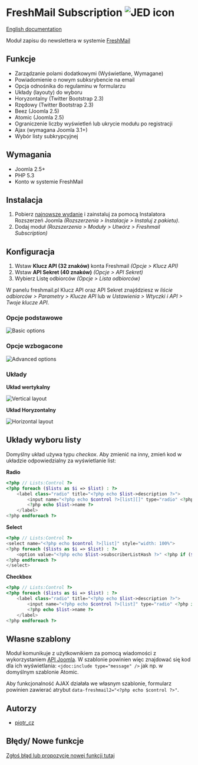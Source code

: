 FreshMail Subscription ![JED icon](./artwork/JED_icon.png "mod_freshmail2")
======================

[English documentation](https://github.com/piotr-cz/mod_freshmail2/blob/master/README.en.md)

Moduł zapisu do newslettera w systemie [FreshMail](http://freshmail.pl/)


Funkcje
-------
- Zarządzanie  polami dodatkowymi (Wyświetlane, Wymagane)
- Powiadomienie o nowym subksrybencie na email
- Opcja odnośnika do regulaminu w formularzu
- Układy (layouty) do wyboru
 - Horyzontalny (Twitter Bootstrap 2.3)
 - Rzędowy (Twitter Bootstrap 2.3)
 - Beez (Joomla 2.5)
 - Atomic (Joomla 2.5)
- Ograniczenie liczby wyświetleń lub ukrycie modułu po registracji
- Ajax (wymagana Joomla 3.1+)
- Wybór listy subkrypcyjnej


Wymagania
---------

- Joomla 2.5+
- PHP 5.3
- Konto w systemie FreshMail


Instalacja
----------

1. Pobierz [najnowsze wydanie](https://github.com/piotr-cz/mod_freshmail2/releases) i zainstaluj za pomocą Instalatora Rozszerzeń Joomla _(Rozszerzenia > Instalacje > Instaluj z pakietu)_.
2. Dodaj moduł _(Rozszerzenia > Moduły > Utwórz > Freshmail Subscription)_


Konfiguracja
------------

1. Wstaw **Klucz API (32 znaków)** konta Freshmail _(Opcje > Klucz API)_
2. Wstaw **API Sekret (40 znaków)** _(Opcje > API Sekret)_
3. Wybierz Listę odbiorców _(Opcje > Lista odbiorców)_


W panelu freshmail.pl Klucz API oraz API Sekret znajddziesz w _liście odbiorców > Parametry > Klucze API_ lub w _Ustawienia > Wtyczki i API > Twoje klucze API_.


### Opcje podstawowe

![Basic options](./artwork/screenshots/screen-admin-opcje-podstawowe.png "Basic options")

### Opcje wzbogacone

![Advanced options](./artwork/screenshots/screen-admin-opcje-wzbogacone.png "Advanced options")

### Układy

**Układ wertykalny**

![Vertical layout](./artwork/screenshots/screen-site-wetykalny.png "Vertical layout")

**Układ Horyzontalny**

![Horizontal layout](./artwork/screenshots/screen-site-horyzontalny.png "Horizontal layout")


Układy wyboru listy
-------------------

Domyślny układ używa typu _checkox_. Aby zmienić na inny, zmień kod w układzie odpowiedzialny za wyświetlanie list:

**Radio**

```php
<?php // Lists:Control ?>
<?php foreach ($lists as $i => $list) : ?>
	<label class="radio" title="<?php echo $list->description ?>">
		<input name="<?php echo $control ?>[list][]" type="radio" <?php if ($list->selected) : ?> checked="checked"<?php endif ?> value="<?php echo $list->subscriberListHash ?>" />
		<?php echo $list->name ?>
	</label>
<?php endforeach ?>
```

**Select**

```php
<?php // Lists:Control ?>
<select name="<?php echo $control ?>[list]" style="width: 100%">
<?php foreach ($lists as $i => $list) : ?>
	<option value="<?php echo $list->subscriberListHash ?>" <?php if ($list->selected) : ?> selected="selected"<?php endif ?>><?php echo $list->name ?></option>
<?php endforeach ?>
</select>
```

**Checkbox**

```php
<?php // Lists:Control ?>
<?php foreach ($lists as $i => $list) : ?>
	<label class="radio" title="<?php echo $list->description ?>">
		<input name="<?php echo $control ?>[list]" type="radio" <?php if ($list->selected) : ?> checked="checked"<?php endif ?> value="<?php echo $list->subscriberListHash ?>" />
		<?php echo $list->name ?>
	</label>
<?php endforeach ?>
```


Własne szablony
---------------

Moduł komunikuje z użytkownikiem za pomocą wiadomości z wykorzystaniem 
[API Joomla](http://docs.joomla.org/Display_error_messages_and_notices).
W szablonie powinien więc znajdować się kod dla ich wyświetlania: 
`<jdoc:include type="message" />` jak np. w domyślnym szablonie Atomic.

Aby funkcjonalność AJAX działała we własnym szablonie, formularz powinien zawierać 
atrybut `data-freshmail2="<?php echo $control ?>"`.


Autorzy
-------

- [piotr_cz](https://github.com/piotr-cz)


Błędy/ Nowe funkcje
-------------------

[Zgłoś błąd lub propozycję nowej funkcji tutaj](https://github.com/piotr-cz/mod_freshmail2/issues)

